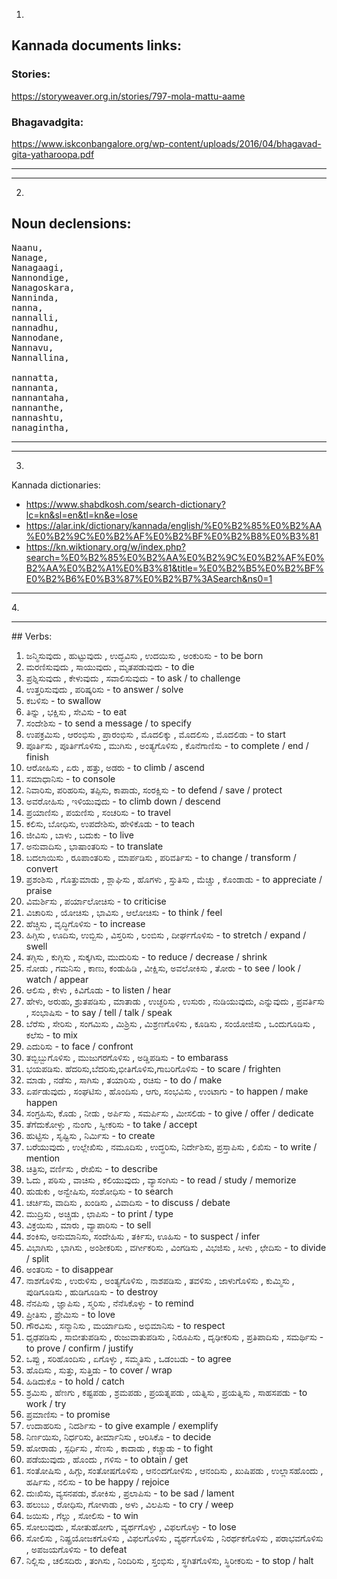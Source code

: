 1.

## Kannada documents links:

### Stories:

https://storyweaver.org.in/stories/797-mola-mattu-aame

### Bhagavadgita:

https://www.iskconbangalore.org/wp-content/uploads/2016/04/bhagavad-gita-yatharoopa.pdf

<hr>
<hr>

2.

## Noun declensions:

<pre>
Naanu,
Nanage,
Nanagaagi,
Nannondige,
Nanagoskara,
Nanninda,
nanna,
nannalli,
nannadhu,
Nannodane,
Nannavu,
Nannallina,

nannatta,
nannanta,
nannantaha,
nannanthe,
nannashtu,
nanagintha,
</pre>

<hr>
<hr>


3.
Kannada dictionaries: 
- https://www.shabdkosh.com/search-dictionary?lc=kn&sl=en&tl=kn&e=lose
- https://alar.ink/dictionary/kannada/english/%E0%B2%85%E0%B2%AA%E0%B2%9C%E0%B2%AF%E0%B2%BF%E0%B2%B8%E0%B3%81
- https://kn.wiktionary.org/w/index.php?search=%E0%B2%85%E0%B2%AA%E0%B2%9C%E0%B2%AF%E0%B2%AA%E0%B2%A1%E0%B3%81&title=%E0%B2%B5%E0%B2%BF%E0%B2%B6%E0%B3%87%E0%B2%B7%3ASearch&ns0=1

<hr>
4.
<hr>
## Verbs:

<ol>
  <li> ಜನ್ಮಿಸುವುದು , ಹುಟ್ಟುವುದು , ಉದ್ಭವಿಸು , ಉದಯಿಸು , ಅಂಕುರಿಸು - to be born </li>
  <li> ಮರಣಿಸುವುದು , ಸಾಯುವುದು , ಮೃತಪಡುವುದು - to die </li>
  <li> ಪ್ರಶ್ನಿಸುವುದು , ಕೇಳುವುದು , ಸವಾಲಿಸುವುದು - to ask / to challenge </li>
  <li> ಉತ್ತರಿಸುವುದು , ಪರಿಷ್ಕರಿಸು - to answer / solve </li>
  <li> ಕಬಳಿಸು - to swallow </li>
  <li> ತಿನ್ನು , ಭಕ್ಷಿಸು , ಸೇವಿಸು - to eat </li>
  <li> ಸಂದೇಶಿಸು - to send a message / to specify </li>
  <li> ಉಪಕ್ರಮಿಸು , ಆರಂಭಿಸು , ಪ್ರಾರಂಭಿಸು , ಮೊದಲಿಕ್ಕು , ಮೊದಲಿಸು , ಮೊದಲಿಡು - to start </li>
  <li> ಪೂರ್ತಿಸು , ಪೂರ್ತಿಗೊಳಿಸು , ಮುಗಿಸು , ಅಂತ್ಯಗೊಳಿಸು , ಕೊನೆಗಾಣಿಸು - to complete / end / finish </li>
  <li> ಆರೋಹಿಸು , ಏರು , ಹತ್ತು, ಅಡರು - to climb / ascend </li>
  <li> ಸಮಾಧಾನಿಸು - to console </li>
  <li> ನಿವಾರಿಸು, ಪರಿಹರಿಸು, ತಪ್ಪಿಸು, ಕಾಪಾಡು, ಸಂರಕ್ಷಿಸು - to defend / save / protect </li>
  <li> ಅವರೋಹಿಸು , ಇಳಿಯುವುದು - to climb down / descend </li>
  <li> ಪ್ರಯಾಣಿಸು , ಪಯಣಿಸು , ಸಂಚರಿಸು - to travel </li>
  <li> ಕಲಿಸು, ಬೋಧಿಸು, ಉಪದೇಶಿಸು, ಹೇಳಿಕೊಡು - to teach</li>
  <li> ಜೀವಿಸು , ಬಾಳು , ಬದುಕು - to live </li>
  <li> ಅನುವಾದಿಸು , ಭಾಷಾಂತರಿಸು - to translate </li>
  <li> ಬದಲಾಯಿಸು , ರೂಪಾಂತರಿಸು , ಮಾರ್ಪಡಿಸು , ಪರಿವರ್ತಿಸು - to change / transform / convert </li>
  <li> ಪ್ರಶಂಶಿಸು , ಗೊತ್ತುಮಾಡು , ಶ್ಲಾಘಿಸು , ಹೊಗಳು , ಸ್ತುತಿಸು , ಮೆಚ್ಚು , ಕೊಂಡಾಡು - to appreciate / praise </li>
  <li> ವಿಮರ್ಶಿಸು , ಪರ್ಯಾಲೋಚಿಸು - to criticise </li>
  <li> ವಿಚಾರಿಸು , ಯೋಚಿಸು , ಭಾವಿಸು , ಆಲೋಚಿಸು - to think / feel </li>
  <li> ಹೆಚ್ಚಿಸು , ವೃದ್ಧಿಗೊಳಿಸು - to increase </li>
  <li> ಹಿಗ್ಗಿಸು , ಊದಿಸು, ಉಬ್ಬಿಸು , ವಿಸ್ತರಿಸು , ಲಂಬಿಸು , ದೀರ್ಘಗೊಳಿಸು - to stretch / expand / swell </li>
  <li> ತಗ್ಗಿಸು , ಕುಗ್ಗಿಸು , ಸುಕ್ಕಗಿಸು, ಮುದುರಿಸು - to reduce / decrease / shrink </li>
  <li> ನೋಡು , ಗಮನಿಸು , ಕಾಣು, ಕಂಡುಹಿಡಿ , ವೀಕ್ಷಿಸು, ಅವಲೋಕಿಸು , ತೋರು - to see / look / watch / appear </li>
  <li> ಆಲಿಸು , ಕೇಳು , ಕಿವಿಗೊಡು - to listen / hear </li>
  <li> ಹೇಳು, ಅರುಹು, ಶ್ರುತಪಡಿಸು , ಮಾತಾಡು , ಉಚ್ಛರಿಸು , ಉಸುರು , ನುಡಿಯುವುದು, ಎನ್ನುವುದು , ಪ್ರವರ್ತಿಸು , ಸಂಭಾಷಿಸು -  to say / tell / talk / speak </li>
  <li> ಬೆರೆಸು , ಸೇರಿಸು , ಸಂಗಮಿಸು , ಮಿಶ್ರಿಸು , ಮಿಶ್ರಣಗೊಳಿಸು , ಕೂಡಿಸು , ಸಂಯೋಜಿಸು , ಒಂದುಗೂಡಿಸು , ಕಲೆಸು - to mix </li>
  <li> ಎದುರಿಸು - to face / confront </li>
  <li> ತಬ್ಬಿಬ್ಬುಗೊಳಿಸು , ಮುಜುಗರಗೊಳಿಸು , ಅಡ್ಡಿಪಡಿಸು - to embarass </li>
  <li> ಭಯಪಡಿಸು. ಹೆದರಿಸು,ಬೆದರಿಸು,ಭೀತಿಗೊಳಿಸು,ಗಾಬರಿಗೊಳಿಸು - to scare / frighten </li>
  <li> ಮಾಡು , ನಡೆಸು , ಸಾಗಿಸು , ತಯಾರಿಸು , ರಚಿಸು - to do / make </li>
  <li> ಏರ್ಪಡುವುದು , ಸಂಘಟಿಸು , ಹೊಂದಿಸು , ಆಗು, ಸಂಭವಿಸು , ಉಂಟಾಗು - to happen / make happen </li>
  <li> ಸಂಗ್ರಹಿಸು, ಕೊಡು , ನೀಡು , ಅರ್ಪಿಸು , ಸಮರ್ಪಿಸು , ಮೀಸಲಿಡು - to give / offer / dedicate </li>
  <li> ತೆಗೆದುಕೋಳ್ಳು , ನುಂಗು , ಸ್ವೀಕರಿಸು  - to take / accept </li>
  <li> ಹುಟ್ಟಿಸು , ಸೃಷ್ಟಿಸು , ನಿರ್ಮಿಸು - to create </li>
  <li> ಬರೆಯುವುದು , ಉಲ್ಲೇಖಿಸು , ನಮೂದಿಸು , ಉದ್ಧರಿಸು, ನಿರ್ದೇಶಿಸು, ಪ್ರಸ್ತಾಪಿಸು , ಲಿಖಿಸು - to write / mention </li>
  <li> ಚಿತ್ರಿಸು, ವರ್ಣಿಸು , ರೇಖಿಸು - to describe </li>
  <li> ಓದು , ಪಠಿಸು , ವಾಚಿಸು , ಕಲಿಯುವುದು , ವ್ಯಾಸಂಗಿಸು - to read / study / memorize </li>
  <li> ಹುಡುಕು , ಅನ್ವೇಷಿಸು, ಸಂಶೋಧಿಸು -  to search </li>
  <li> ಚರ್ಚಿಸು, ವಾದಿಸು , ಖಂಡಿಸು , ವಿವಾದಿಸು - to discuss / debate </li>
  <li> ಮುದ್ರಿಸು , ಅಚ್ಚಿಡು , ಛಾಪಿಸು - to print / type </li>
  <li> ವಿಕ್ರಯಿಸು , ಮಾರು , ವ್ಯಾಪಾರಿಸು - to sell </li>
  <li> ಶಂಕಿಸು, ಅನುಮಾನಿಸು, ಸಂದೇಹಿಸು , ತರ್ಕಿಸು, ಊಹಿಸು - to suspect / infer </li>
  <li> ವಿಭಾಗಿಸು , ಭಾಗಿಸು , ಅಂಶೀಕರಿಸು , ವರ್ಗೀಕರಿಸು , ವಿಂಗಡಿಸು , ವಿಭಜಿಸು , ಸೀಳು , ಛೇದಿಸು - to divide / split </li>
  <li> ಅಂತರಿಸು - to disappear</li>
  <li> ನಾಶಗೊಳಿಸು , ಉರುಳಿಸು , ಅಂತ್ಯಗೊಳಿಸು , ನಾಶಪಡಿಸು , ತವಳಿಸು , ಜಾಳುಗೊಳಿಸು , ಕುಮ್ಮಿಸು , ಪುಡಿಗೂಡಿಸು , ಹುಡಿಗೂಡಿಸು - to destroy</li>
  <li> ನೆನಪಿಸು , ಜ್ಞಾಪಿಸು , ಸ್ಮರಿಸು , ನೆನೆಸಿಕೊಳ್ಳು - to remind </li>
  <li> ಪ್ರೀತಿಸು , ಪ್ರೇಮಿಸು - to love </li>
  <li> ಗೌರವಿಸು , ಸನ್ಮಾನಿಸು , ಮರ್ಯಾದಿಸು , ಅಭಿಮಾನಿಸು - to respect </li>
  <li> ಧೃಢಪಡಿಸು , ಸಾಬೀತುಪಡಿಸು , ರುಜುವಾತುಪಡಿಸು , ನಿರೂಪಿಸು , ದೃಢೀಕರಿಸು , ಪ್ರತಿಪಾದಿಸು , ಸಮರ್ಥಿಸು - to prove / confirm / justify </li>
  <li> ಒಪ್ಪು , ಸರಿಹೊಂದಿಸು , ಏಗೊಳ್ಳು , ಸಮ್ಮತಿಸು , ಒಡಂಬಡು - to agree </li>
  <li> ಹೊದಿಸು , ಸುತ್ತು, ಸುತ್ತಿಡು - to cover / wrap </li>
  <li> ಹಿಡಿದುಕೊ - to hold / catch </li>
  <li> ಶ್ರಮಿಸು , ಹೆಣಗು , ಕಷ್ಟಪಡು , ಶ್ರಮಪಡು , ಪ್ರಯತ್ನಪಡು , ಯತ್ನಿಸು , ಪ್ರಯತ್ನಿಸು , ಸಾಹಸಪಡು - to work / try </li>
  <li> ಪ್ರಮಾಣಿಸು - to promise </li>
  <li> ಉದಾಹರಿಸು , ನಿದರ್ಶಿಸು - to give example  / exemplify </li>
  <li> ನಿರ್ಣಯಿಸು, ನಿರ್ಧರಿಸು, ತೀರ್ಮಾನಿಸು , ಆರಿಸಿಕೊ - to decide </li>
  <li> ಹೋರಾಡು , ಸ್ಪರ್ಧಿಸು , ಸೆಣಸು , ಕಾದಾಡು , ಕಚ್ಚಾಡು - to fight </li>
  <li> ಪಡೆಯುವುದು , ಹೊಂದು , ಗಳಿಸು - to obtain / get </li>
  <li> ಸಂತೋಷಿಸು , ಹಿಗ್ಗು, ಸಂತೋಷಗೊಳಿಸು , ಆನ೦ದಗೋಳಿಸು , ಆನಂದಿಸು , ಖುಷಿಪಡು , ಉಲ್ಲಾಸಹೊಂದು , ಹರ್ಷಿಸು , ನಲಿಸು - to be happy / rejoice </li>
  <li> ದುಃಖಿಸು, ವ್ಯಸನಪಡು, ಶೋಕಿಸು , ಪ್ರಲಾಪಿಸು - to be sad / lament </li>
  <li> ಹಲುಬು , ರೋಧಿಸು, ಗೋಳಾಡು , ಅಳು , ವಿಲಪಿಸು - to cry / weep </li>
  <li> ಜಯಿಸು , ಗೆಲ್ಲು , ಸೋಲಿಸು - to win </li>
  <li> ಸೋಲುವುದು , ಸೋತುಹೋಗು , ವ್ಯರ್ಥಗೊಳ್ಳು , ವಿಫಲಗೊಳ್ಳು - to lose </li>
  <li> ಸೋಲಿಸು , ನಿಷ್ಪ್ರಯೋಜಕಗೊಳಿಸು , ವಿಫಲಗೊಳಿಸು , ವ್ಯರ್ಥಗೊಳಿಸು , ನಿರರ್ಥಕಗೊಳಿಸು , ಪರಾಭವಗೊಳಿಸು , ಅಪಜಯಗೊಳಿಸು - to defeat </li>
  <li> ನಿಲ್ಲಿಸು , ಚಲಿಸದಿರು , ತಂಗಿಸು , ನಿಂದಿರಿಸು , ಸ್ತಂಭಿಸು , ಸ್ಥಗಿತಗೊಳಿಸು, ಸ್ಥಿರೀಕರಿಸು - to stop / halt </li>
</ol>

